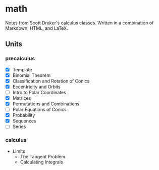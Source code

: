 # math

Notes from Scott Druker's calculus classes. Written in a combination of Markdown, HTML, and LaTeX.

## Units

### precalculus

- [x] Template
- [x] Binomial Theorem
- [x] Classification and Rotation of Conics
- [x] Eccentricity and Orbits
- [ ] Intro to Polar Coordinates
- [x] Matrices
- [x] Permutations and Combinations
- [ ] Polar Equations of Conics
- [x] Probability
- [x] Sequences
- [ ] Series

### calculus

- Limits
  - The Tangent Problem
  - Calculating Integrals
